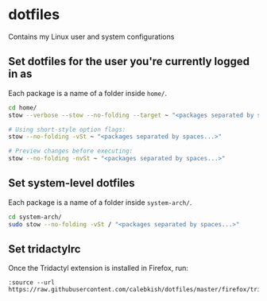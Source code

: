 # dotfiles
Contains my Linux user and system configurations

## Set dotfiles for the user you're currently logged in as
Each package is a name of a folder inside `home/`.
```sh
cd home/
stow --verbose --stow --no-folding --target ~ "<packages separated by spaces...>"

# Using short-style option flags:
stow --no-folding -vSt ~ "<packages separated by spaces...>"

# Preview changes before executing:
stow --no-folding -nvSt ~ "<packages separated by spaces...>"
```

## Set system-level dotfiles
Each package is a name of a folder inside `system-arch/`.
```sh
cd system-arch/
sudo stow --no-folding -vSt / "<packages separated by spaces...>"
```

## Set tridactylrc
Once the Tridactyl extension is installed in Firefox, run:
```
:source --url https://raw.githubusercontent.com/calebkish/dotfiles/master/firefox/tridactylrc
```
